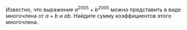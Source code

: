 Известно, что выражение $a^{2005} + b^{2005}$ можно представить в виде многочлена от $a + b$ и $ab$. Найдите сумму коэффициентов этого многочлена.